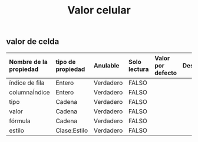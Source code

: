 ﻿---
title: Valor celular
second_title: Aspose.Cells Cloud Documen
type: docs
url: /es/specification/model/cellvalue/
description: "Aspose.Cells Especificación del modelo de nube: CellValue. Maneje sin esfuerzo Excel y otros documentos de hoja de cálculo con funciones como abrir, generar, editar, dividir, fusionar, comparar y convertir."
weight: 50
---
## **valor de celda**

 

| Nombre de la propiedad| tipo de propiedad| Anulable| Solo lectura| Valor por defecto| Descripción|
|:- |:- |:- |:- |:- |:- |
| índice de fila| Entero| Verdadero| FALSO|||
| columnaÍndice| Entero| Verdadero| FALSO|||
| tipo| Cadena| Verdadero| FALSO|||
| valor| Cadena| Verdadero| FALSO|||
| fórmula| Cadena| Verdadero| FALSO|||
| estilo| Clase:Estilo| Verdadero| FALSO|||

